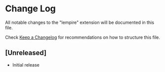 # Change Log

All notable changes to the "lempire" extension will be documented in this file.

Check [Keep a Changelog](http://keepachangelog.com/) for recommendations on how to structure this file.

## [Unreleased]

- Initial release